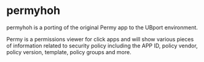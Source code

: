 # permyhoh

permyhoh is a porting of the original Permy app to the UBport environment.

Permy is a permissions viewer for click apps and will show various pieces of information related to security policy including the APP ID, policy vendor, policy version, template, policy groups and more.
